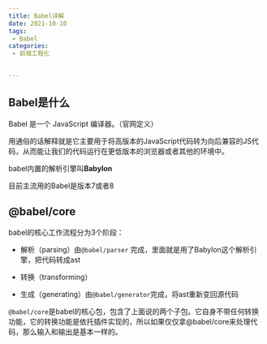 ```yaml
---
title: Babel详解
date: 2021-10-10
tags:
 - Babel
categories:
 - 前端工程化


---
```


## Babel是什么

Babel 是一个 JavaScript 编译器。（官网定义）

用通俗的话解释就是它主要用于将高版本的JavaScript代码转为向后兼容的JS代码，从而能让我们的代码运行在更低版本的浏览器或者其他的环境中。

babel内置的解析引擎叫**Babylon**

目前主流用的Babel是版本7或者8

## @babel/core

babel的核心工作流程分为3个阶段：

- 解析（parsing）由`@babel/parser` 完成，里面就是用了Babylon这个解析引擎，把代码转成ast

- 转换（transforming）

- 生成（generating）由`@babel/generator`完成，将ast重新变回源代码

`@babel/core`是babel的核心包，包含了上面说的两个子包。它自身不带任何转换功能，它的转换功能是依托插件实现的，所以如果仅仅拿@babel/core来处理代码，那么输入和输出是基本一样的。

